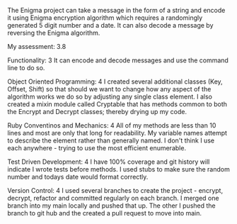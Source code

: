 The Enigma project can take a message in the form of a string and encode it using Enigma encryption algorithm which requires a randomingly generated 5 digit number and a date. It can also decode a message by reversing the Enigma algorithm.

My assessment: 3.8

Functionality: 3
It can encode and decode messages and use the command line to do so.

Object Oriented Programming: 4
I created several additional classes (Key, Offset, Shift) so that should we want to change how any aspect of the algorithm works we do so by adjusting any single class element.
I also created a mixin module called Cryptable that has methods common to both the Encrypt and Decrypt classes; thereby drying up my code.

Ruby Conventinos and Mechanics: 4
All of my methods are less than 10 lines and most are only that long for readability. My variable names attempt to describe the element rather than generally named.  I don't think I use each anywhere - trying to use the most efficient enumerable.

Test Driven Development: 4
I have 100% coverage and git history will indicate I wrote tests before methods.
I used stubs to make sure the random number and todays date would format correctly.

Version Control: 4
I used several branches to create the project - encrypt, decrypt, refactor and committed regularly on each branch.  I merged one branch into my main locally and pushed that up.  The other I pushed the branch to git hub and the created a pull request to move into main.
